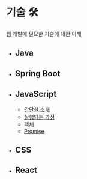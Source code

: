 # 기술 🛠
웹 개발에 필요한 기술에 대한 이해

* ## Java      
* ## Spring Boot      
* ## JavaScript      
	* [간단한 소개](https://github.com/mingeun2154/skill/tree/main/JS/whatIsJS#javascript)
	* [실행되는 과정](https://github.com/mingeun2154/skill/tree/main/JS/howDoesItWork)
	* [객체](https://github.com/mingeun2154/skill/tree/main/JS/object)
	* [Promise](https://github.com/mingeun2154/skill/tree/main/JS/promise)
* ## CSS
* ## React      

